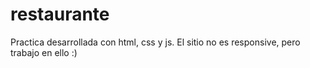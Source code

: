 # restaurante
Practica desarrollada con html, css y js. El sitio no es responsive, pero trabajo en ello :)

